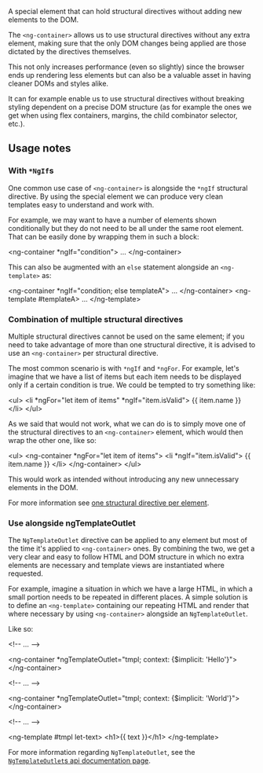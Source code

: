 A special element that can hold structural directives without adding new elements to the DOM.

The `<ng-container>` allows us to use structural directives without any extra element, making sure
that the only DOM changes being applied are those dictated by the directives themselves.

This not only increases performance \(even so slightly\) since the browser ends up rendering less
elements but can also be a valuable asset in having cleaner DOMs and styles alike.

It can for example enable us to use structural directives without breaking styling dependent on a
precise DOM structure \(as for example the ones we get when using flex containers, margins, the
child combinator selector, etc.\).

## Usage notes

### With `*NgIf`s

One common use case of `<ng-container>` is alongside the `*ngIf` structural directive. By using the
special element we can produce very clean templates easy to understand and work with.

For example, we may want to have a number of elements shown conditionally but they do not need to be
all under the same root element. That can be easily done by wrapping them in such a block:

<code-example format="html" language="html">

&lt;ng-container *ngIf="condition"&gt;
  &hellip;
&lt;/ng-container&gt;

</code-example>

This can also be augmented with an `else` statement alongside an `<ng-template>` as:

<code-example format="html" language="html">

&lt;ng-container *ngIf="condition; else templateA"&gt;
  &hellip;
&lt;/ng-container&gt;
&lt;ng-template #templateA&gt;
  &hellip;
&lt;/ng-template&gt;

</code-example>

### Combination of multiple structural directives

Multiple structural directives cannot be used on the same element; if you need to take advantage of
more than one structural directive, it is advised to use an `<ng-container>` per structural
directive.

The most common scenario is with `*ngIf` and `*ngFor`. For example, let's imagine that we have a
list of items but each item needs to be displayed only if a certain condition is true. We could be
tempted to try something like:

<code-example format="html" language="html">

&lt;ul&gt;
  &lt;li *ngFor="let item of items" *ngIf="item.isValid"&gt;
    {{ item.name }}
  &lt;/li&gt;
&lt;/ul&gt;

</code-example>

As we said that would not work, what we can do is to simply move one of the structural directives to
an `<ng-container>` element, which would then wrap the other one, like so:

<code-example format="html" language="html">

&lt;ul&gt;
  &lt;ng-container *ngFor="let item of items"&gt;
    &lt;li *ngIf="item.isValid"&gt;
      {{ item.name }}
    &lt;/li&gt;
  &lt;/ng-container&gt;
&lt;/ul&gt;

</code-example>

This would work as intended without introducing any new unnecessary elements in the DOM.

For more information see [one structural directive per element](guide/structural-directives#one-per-element).

### Use alongside ngTemplateOutlet

The `NgTemplateOutlet` directive can be applied to any element but most of the time it's applied
to `<ng-container>` ones. By combining the two, we get a very clear and easy to follow HTML and DOM
structure in which no extra elements are necessary and template views are instantiated where
requested.

For example, imagine a situation in which we have a large HTML, in which a small portion needs to be
repeated in different places. A simple solution is to define an `<ng-template>` containing our
repeating HTML and render that where necessary by using `<ng-container>` alongside
an `NgTemplateOutlet`.

Like so:

<code-example format="html" language="html">

&lt;!-- &hellip; --&gt;

&lt;ng-container *ngTemplateOutlet="tmpl; context: {&dollar;implicit: 'Hello'}"&gt;
&lt;/ng-container&gt;

&lt;!-- &hellip; --&gt;

&lt;ng-container *ngTemplateOutlet="tmpl; context: {&dollar;implicit: 'World'}"&gt;
&lt;/ng-container&gt;

&lt;!-- &hellip; --&gt;

&lt;ng-template #tmpl let-text&gt;
  &lt;h1&gt;{{ text }}&lt;/h1&gt;
&lt;/ng-template&gt;

</code-example>

For more information regarding `NgTemplateOutlet`, see
the [`NgTemplateOutlet`s api documentation page](api/common/NgTemplateOutlet).

